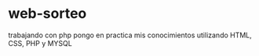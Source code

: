 # web-sorteo
trabajando con php pongo en practica mis conocimientos utilizando HTML, CSS, PHP y MYSQL 
